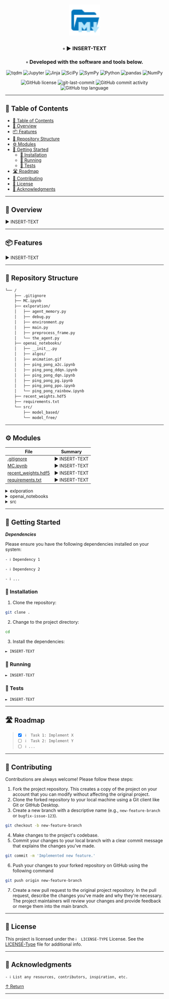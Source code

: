 <div align="center">
<h1 align="center">
<img src="https://raw.githubusercontent.com/PKief/vscode-material-icon-theme/ec559a9f6bfd399b82bb44393651661b08aaf7ba/icons/folder-markdown-open.svg" width="100" />
<br></h1>
<h3>◦ ► INSERT-TEXT</h3>
<h3>◦ Developed with the software and tools below.</h3>

<p align="center">
<img src="https://img.shields.io/badge/tqdm-FFC107.svg?style&logo=tqdm&logoColor=black" alt="tqdm" />
<img src="https://img.shields.io/badge/Jupyter-F37626.svg?style&logo=Jupyter&logoColor=white" alt="Jupyter" />
<img src="https://img.shields.io/badge/Jinja-B41717.svg?style&logo=Jinja&logoColor=white" alt="Jinja" />
<img src="https://img.shields.io/badge/SciPy-8CAAE6.svg?style&logo=SciPy&logoColor=white" alt="SciPy" />

<img src="https://img.shields.io/badge/SymPy-3B5526.svg?style&logo=SymPy&logoColor=white" alt="SymPy" />
<img src="https://img.shields.io/badge/Python-3776AB.svg?style&logo=Python&logoColor=white" alt="Python" />
<img src="https://img.shields.io/badge/pandas-150458.svg?style&logo=pandas&logoColor=white" alt="pandas" />
<img src="https://img.shields.io/badge/NumPy-013243.svg?style&logo=NumPy&logoColor=white" alt="NumPy" />
</p>
<img src="https://img.shields.io/github/license/.?style&color=5D6D7E" alt="GitHub license" />
<img src="https://img.shields.io/github/last-commit/.?style&color=5D6D7E" alt="git-last-commit" />
<img src="https://img.shields.io/github/commit-activity/m/.?style&color=5D6D7E" alt="GitHub commit activity" />
<img src="https://img.shields.io/github/languages/top/.?style&color=5D6D7E" alt="GitHub top language" />
</div>

---

## 📖 Table of Contents
- [📖 Table of Contents](#-table-of-contents)
- [📍 Overview](#-overview)
- [📦 Features](#-features)
- [📂 Repository Structure](#-repository-structure)
- [⚙️ Modules](#modules)
- [🚀 Getting Started](#-getting-started)
    - [🔧 Installation](#-installation)
    - [🤖 Running ](#-running-)
    - [🧪 Tests](#-tests)
- [🛣 Roadmap](#-roadmap)
- [🤝 Contributing](#-contributing)
- [📄 License](#-license)
- [👏 Acknowledgments](#-acknowledgments)

---


## 📍 Overview

► INSERT-TEXT

---

## 📦 Features

► INSERT-TEXT

---


## 📂 Repository Structure

```sh
└── /
    ├── .gitignore
    ├── MC.ipynb
    ├── exlporation/
    │   ├── agent_memory.py
    │   ├── debug.py
    │   ├── environment.py
    │   ├── main.py
    │   ├── preprocess_frame.py
    │   └── the_agent.py
    ├── openai_notebooks/
    │   ├── __init__.py
    │   ├── algos/
    │   ├── animation.gif
    │   ├── ping_pong_a2c.ipynb
    │   ├── ping_pong_ddqn.ipynb
    │   ├── ping_pong_dqn.ipynb
    │   ├── ping_pong_pg.ipynb
    │   ├── ping_pong_ppo.ipynb
    │   └── ping_pong_rainbow.ipynb
    ├── recent_weights.hdf5
    ├── requirements.txt
    └── src/
        ├── model_based/
        └── model_free/
```


---

## ⚙️ Modules

| File | Summary |
| --- | --- |
| [.gitignore](.gitignore) | ► INSERT-TEXT |
| [MC.ipynb](MC.ipynb) | ► INSERT-TEXT |
| [recent_weights.hdf5](recent_weights.hdf5) | ► INSERT-TEXT |
| [requirements.txt](requirements.txt) | ► INSERT-TEXT |

<details closed><summary>exlporation</summary>

| File | Summary |
| --- | --- |
| [agent_memory.py](agent_memory.py) | ► INSERT-TEXT |
| [debug.py](debug.py) | ► INSERT-TEXT |
| [environment.py](environment.py) | ► INSERT-TEXT |
| [main.py](main.py) | ► INSERT-TEXT |
| [preprocess_frame.py](preprocess_frame.py) | ► INSERT-TEXT |
| [the_agent.py](the_agent.py) | ► INSERT-TEXT |

</details>


<details closed><summary>openai_notebooks</summary>

| File | Summary |
| --- | --- |
| [__init__.py](__init__.py) | ► INSERT-TEXT |
| [animation.gif](animation.gif) | ► INSERT-TEXT |
| [ping_pong_a2c.ipynb](ping_pong_a2c.ipynb) | ► INSERT-TEXT |
| [ping_pong_ddqn.ipynb](ping_pong_ddqn.ipynb) | ► INSERT-TEXT |
| [ping_pong_dqn.ipynb](ping_pong_dqn.ipynb) | ► INSERT-TEXT |
| [ping_pong_pg.ipynb](ping_pong_pg.ipynb) | ► INSERT-TEXT |
| [ping_pong_ppo.ipynb](ping_pong_ppo.ipynb) | ► INSERT-TEXT |
| [ping_pong_rainbow.ipynb](ping_pong_rainbow.ipynb) | ► INSERT-TEXT |

<details closed><summary>algos</summary>

| File | Summary |
| --- | --- |

<details closed><summary>agents</summary>

| File | Summary |
| --- | --- |
| [__init__.py](__init__.py) | ► INSERT-TEXT |
| [a2c_agent.py](a2c_agent.py) | ► INSERT-TEXT |
| [ddqn_agent.py](ddqn_agent.py) | ► INSERT-TEXT |
| [dqn_agent.py](dqn_agent.py) | ► INSERT-TEXT |
| [ppo_agent.py](ppo_agent.py) | ► INSERT-TEXT |
| [reinforce_agent.py](reinforce_agent.py) | ► INSERT-TEXT |

</details>


<details closed><summary>models</summary>

| File | Summary |
| --- | --- |
| [__init__.py](__init__.py) | ► INSERT-TEXT |
| [actor_critic_cnn.py](actor_critic_cnn.py) | ► INSERT-TEXT |
| [ddqn_cnn.py](ddqn_cnn.py) | ► INSERT-TEXT |
| [dqn_cnn.py](dqn_cnn.py) | ► INSERT-TEXT |
| [dqn_linear.py](dqn_linear.py) | ► INSERT-TEXT |

</details>


<details closed><summary>preprocessing</summary>

| File | Summary |
| --- | --- |
| [__init__.py](__init__.py) | ► INSERT-TEXT |
| [stack_frame.py](stack_frame.py) | ► INSERT-TEXT |

</details>


<details closed><summary>utils</summary>

| File | Summary |
| --- | --- |
| [__init__.py](__init__.py) | ► INSERT-TEXT |
| [replay_buffer.py](replay_buffer.py) | ► INSERT-TEXT |

</details>


</details>


</details>


<details closed><summary>src</summary>

| File | Summary |
| --- | --- |

<details closed><summary>model_based</summary>

| File | Summary |
| --- | --- |
| [3.7 Dueling DQN with Pong.ipynb](3.7 Dueling DQN with Pong.ipynb) | ► INSERT-TEXT |
| [agent.py](agent.py) | ► INSERT-TEXT |
| [main.py](main.py) | ► INSERT-TEXT |

<details closed><summary>methods</summary>

| File | Summary |
| --- | --- |
| [A3C.py](A3C.py) | ► INSERT-TEXT |
| [DDQN.py](DDQN.py) | ► INSERT-TEXT |
| [DQL.py](DQL.py) | ► INSERT-TEXT |
| [ppf.py](ppf.py) | ► INSERT-TEXT |

</details>


</details>


<details closed><summary>model_free</summary>

| File | Summary |
| --- | --- |
| [agent.py](agent.py) | ► INSERT-TEXT |
| [debug.ipynb](debug.ipynb) | ► INSERT-TEXT |
| [environment.py](environment.py) | ► INSERT-TEXT |
| [main.py](main.py) | ► INSERT-TEXT |
| [pong_episode.gif](pong_episode.gif) | ► INSERT-TEXT |

</details>


</details>


---

## 🚀 Getting Started

***Dependencies***

Please ensure you have the following dependencies installed on your system:

`- ℹ️ Dependency 1`

`- ℹ️ Dependency 2`

`- ℹ️ ...`

### 🔧 Installation

1. Clone the  repository:
```sh
git clone .
```

2. Change to the project directory:
```sh
cd 
```

3. Install the dependencies:
```sh
► INSERT-TEXT
```

### 🤖 Running 

```sh
► INSERT-TEXT
```

### 🧪 Tests
```sh
► INSERT-TEXT
```

---


## 🛣 Roadmap

> - [X] `ℹ️  Task 1: Implement X`
> - [ ] `ℹ️  Task 2: Implement Y`
> - [ ] `ℹ️ ...`


---

## 🤝 Contributing

Contributions are always welcome! Please follow these steps:
1. Fork the project repository. This creates a copy of the project on your account that you can modify without affecting the original project.
2. Clone the forked repository to your local machine using a Git client like Git or GitHub Desktop.
3. Create a new branch with a descriptive name (e.g., `new-feature-branch` or `bugfix-issue-123`).
```sh
git checkout -b new-feature-branch
```
4. Make changes to the project's codebase.
5. Commit your changes to your local branch with a clear commit message that explains the changes you've made.
```sh
git commit -m 'Implemented new feature.'
```
6. Push your changes to your forked repository on GitHub using the following command
```sh
git push origin new-feature-branch
```
7. Create a new pull request to the original project repository. In the pull request, describe the changes you've made and why they're necessary.
The project maintainers will review your changes and provide feedback or merge them into the main branch.

---

## 📄 License

This project is licensed under the `ℹ️  LICENSE-TYPE` License. See the [LICENSE-Type](LICENSE) file for additional info.

---

## 👏 Acknowledgments

`- ℹ️ List any resources, contributors, inspiration, etc.`

[↑ Return](#Top)

---
